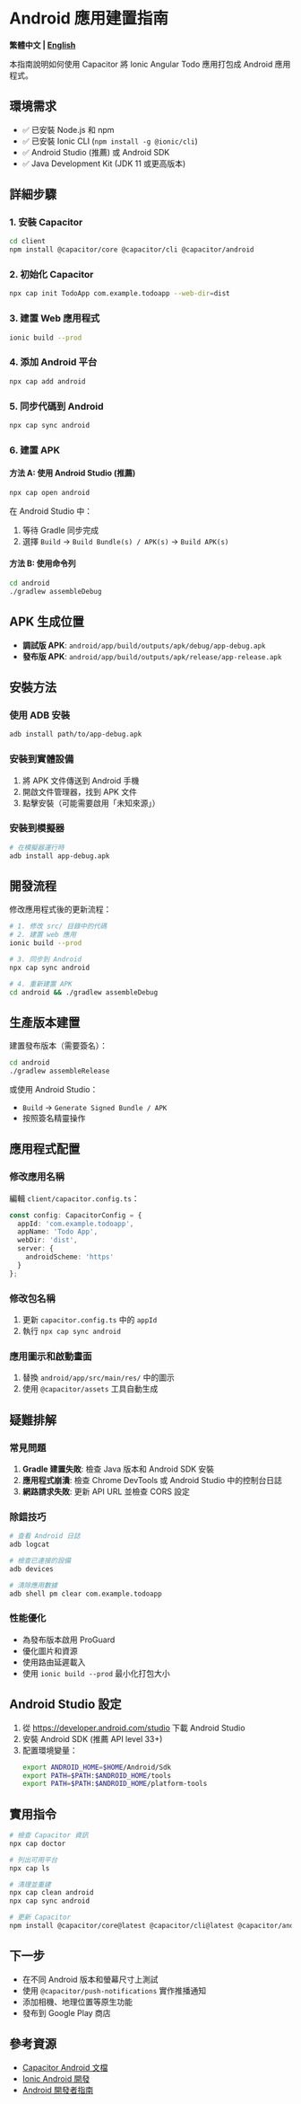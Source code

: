 # Android 應用建置指南

**繁體中文 | [English](BUILD_ANDROID.md)**

本指南說明如何使用 Capacitor 將 Ionic Angular Todo 應用打包成 Android 應用程式。

## 環境需求

- ✅ 已安裝 Node.js 和 npm
- ✅ 已安裝 Ionic CLI (`npm install -g @ionic/cli`)
- ✅ Android Studio (推薦) 或 Android SDK
- ✅ Java Development Kit (JDK 11 或更高版本)

## 詳細步驟

### 1. 安裝 Capacitor

```bash
cd client
npm install @capacitor/core @capacitor/cli @capacitor/android
```

### 2. 初始化 Capacitor

```bash
npx cap init TodoApp com.example.todoapp --web-dir=dist
```

### 3. 建置 Web 應用程式

```bash
ionic build --prod
```

### 4. 添加 Android 平台

```bash
npx cap add android
```

### 5. 同步代碼到 Android

```bash
npx cap sync android
```

### 6. 建置 APK

#### 方法 A: 使用 Android Studio (推薦)

```bash
npx cap open android
```

在 Android Studio 中：
1. 等待 Gradle 同步完成
2. 選擇 `Build` → `Build Bundle(s) / APK(s)` → `Build APK(s)`

#### 方法 B: 使用命令列

```bash
cd android
./gradlew assembleDebug
```

## APK 生成位置

- **調試版 APK**: `android/app/build/outputs/apk/debug/app-debug.apk`
- **發布版 APK**: `android/app/build/outputs/apk/release/app-release.apk`

## 安裝方法

### 使用 ADB 安裝
```bash
adb install path/to/app-debug.apk
```

### 安裝到實體設備
1. 將 APK 文件傳送到 Android 手機
2. 開啟文件管理器，找到 APK 文件
3. 點擊安裝（可能需要啟用「未知來源」）

### 安裝到模擬器
```bash
# 在模擬器運行時
adb install app-debug.apk
```

## 開發流程

修改應用程式後的更新流程：

```bash
# 1. 修改 src/ 目錄中的代碼
# 2. 建置 web 應用
ionic build --prod

# 3. 同步到 Android
npx cap sync android

# 4. 重新建置 APK
cd android && ./gradlew assembleDebug
```

## 生產版本建置

建置發布版本（需要簽名）：

```bash
cd android
./gradlew assembleRelease
```

或使用 Android Studio：
- `Build` → `Generate Signed Bundle / APK`
- 按照簽名精靈操作

## 應用程式配置

### 修改應用名稱
編輯 `client/capacitor.config.ts`：
```typescript
const config: CapacitorConfig = {
  appId: 'com.example.todoapp',
  appName: 'Todo App',
  webDir: 'dist',
  server: {
    androidScheme: 'https'
  }
};
```

### 修改包名稱
1. 更新 `capacitor.config.ts` 中的 `appId`
2. 執行 `npx cap sync android`

### 應用圖示和啟動畫面
1. 替換 `android/app/src/main/res/` 中的圖示
2. 使用 `@capacitor/assets` 工具自動生成

## 疑難排解

### 常見問題

1. **Gradle 建置失敗**: 檢查 Java 版本和 Android SDK 安裝
2. **應用程式崩潰**: 檢查 Chrome DevTools 或 Android Studio 中的控制台日誌
3. **網路請求失敗**: 更新 API URL 並檢查 CORS 設定

### 除錯技巧

```bash
# 查看 Android 日誌
adb logcat

# 檢查已連接的設備
adb devices

# 清除應用數據
adb shell pm clear com.example.todoapp
```

### 性能優化

- 為發布版本啟用 ProGuard
- 優化圖片和資源
- 使用路由延遲載入
- 使用 `ionic build --prod` 最小化打包大小

## Android Studio 設定

1. 從 https://developer.android.com/studio 下載 Android Studio
2. 安裝 Android SDK (推薦 API level 33+)
3. 配置環境變量：
   ```bash
   export ANDROID_HOME=$HOME/Android/Sdk
   export PATH=$PATH:$ANDROID_HOME/tools
   export PATH=$PATH:$ANDROID_HOME/platform-tools
   ```

## 實用指令

```bash
# 檢查 Capacitor 資訊
npx cap doctor

# 列出可用平台
npx cap ls

# 清理並重建
npx cap clean android
npx cap sync android

# 更新 Capacitor
npm install @capacitor/core@latest @capacitor/cli@latest @capacitor/android@latest
```

## 下一步

- 在不同 Android 版本和螢幕尺寸上測試
- 使用 `@capacitor/push-notifications` 實作推播通知
- 添加相機、地理位置等原生功能
- 發布到 Google Play 商店

## 參考資源

- [Capacitor Android 文檔](https://capacitorjs.com/docs/android)
- [Ionic Android 開發](https://ionicframework.com/docs/developing/android)
- [Android 開發者指南](https://developer.android.com/guide)
